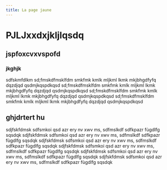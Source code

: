 ```yaml
---
title: La page jaune
---
```


# PJLJxxdxjkljlqsdq
## jspfoxcvxvspofd

### jkghjk

sdfskmfdlkm
sd;fmskdfmsklfdm
 smkfmk kmlk mljkml lkmk mkjbhgdfyfq dqzdjqd qsdmjkqspdkqsd
sd;fmskdfmsklfdm
 smkfmk kmlk mljkml lkmk mkjbhgdfyfq dqzdjqd qsdmjkqspdkqsd
sd;fmskdfmsklfdm
 smkfmk kmlk mljkml lkmk mkjbhgdfyfq dqzdjqd qsdmjkqspdkqsd
sd;fmskdfmsklfdm
 smkfmk kmlk mljkml lkmk mkjbhgdfyfq dqzdjqd qsdmjkqspdkqsd


## ghjdrtert hu

sdjfskfdmsk sdfsmkoi qsd azr ery nv xwv
ms, sdfmslkdf sdfkpazr fùgdlfg sqsdqk
sdjfskfdmsk sdfsmkoi qsd azr ery nv xwv
ms, sdfmslkdf sdfkpazr fùgdlfg sqsdqk
sdjfskfdmsk sdfsmkoi qsd azr ery nv xwv
ms, sdfmslkdf sdfkpazr fùgdlfg sqsdqk
sdjfskfdmsk sdfsmkoi qsd azr ery nv xwv
ms, sdfmslkdf sdfkpazr fùgdlfg sqsdqk
sdjfskfdmsk sdfsmkoi qsd azr ery nv xwv
ms, sdfmslkdf sdfkpazr fùgdlfg sqsdqk
sdjfskfdmsk sdfsmkoi qsd azr ery nv xwv
ms, sdfmslkdf sdfkpazr fùgdlfg sqsdqk
